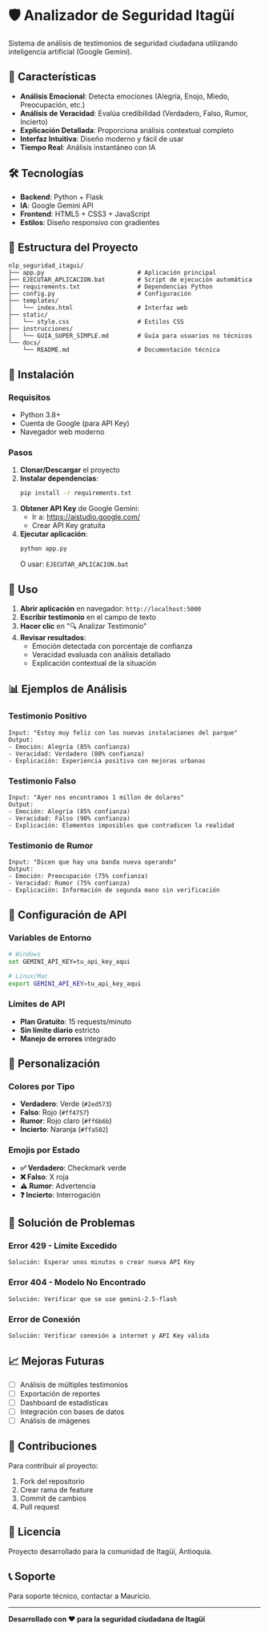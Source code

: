 # 🛡️ Analizador de Seguridad Itagüí

Sistema de análisis de testimonios de seguridad ciudadana utilizando inteligencia artificial (Google Gemini).

## 🚀 Características

- **Análisis Emocional**: Detecta emociones (Alegría, Enojo, Miedo, Preocupación, etc.)
- **Análisis de Veracidad**: Evalúa credibilidad (Verdadero, Falso, Rumor, Incierto)
- **Explicación Detallada**: Proporciona análisis contextual completo
- **Interfaz Intuitiva**: Diseño moderno y fácil de usar
- **Tiempo Real**: Análisis instantáneo con IA

## 🛠️ Tecnologías

- **Backend**: Python + Flask
- **IA**: Google Gemini API
- **Frontend**: HTML5 + CSS3 + JavaScript
- **Estilos**: Diseño responsivo con gradientes

## 📁 Estructura del Proyecto

```
nlp_seguridad_itagui/
├── app.py                          # Aplicación principal
├── EJECUTAR_APLICACION.bat         # Script de ejecución automática
├── requirements.txt                # Dependencias Python
├── config.py                       # Configuración
├── templates/
│   └── index.html                  # Interfaz web
├── static/
│   └── style.css                   # Estilos CSS
├── instrucciones/
│   └── GUIA_SUPER_SIMPLE.md        # Guía para usuarios no técnicos
└── docs/
    └── README.md                   # Documentación técnica
```

## 🔧 Instalación

### Requisitos
- Python 3.8+
- Cuenta de Google (para API Key)
- Navegador web moderno

### Pasos
1. **Clonar/Descargar** el proyecto
2. **Instalar dependencias**:
   ```bash
   pip install -r requirements.txt
   ```
3. **Obtener API Key** de Google Gemini:
   - Ir a: https://aistudio.google.com/
   - Crear API Key gratuita
4. **Ejecutar aplicación**:
   ```bash
   python app.py
   ```
   O usar: `EJECUTAR_APLICACION.bat`

## 🎯 Uso

1. **Abrir aplicación** en navegador: `http://localhost:5000`
2. **Escribir testimonio** en el campo de texto
3. **Hacer clic** en "🔍 Analizar Testimonio"
4. **Revisar resultados**:
   - Emoción detectada con porcentaje de confianza
   - Veracidad evaluada con análisis detallado
   - Explicación contextual de la situación

## 📊 Ejemplos de Análisis

### Testimonio Positivo
```
Input: "Estoy muy feliz con las nuevas instalaciones del parque"
Output: 
- Emoción: Alegría (85% confianza)
- Veracidad: Verdadero (80% confianza)
- Explicación: Experiencia positiva con mejoras urbanas
```

### Testimonio Falso
```
Input: "Ayer nos encontramos 1 millon de dolares"
Output:
- Emoción: Alegría (85% confianza)  
- Veracidad: Falso (90% confianza)
- Explicación: Elementos imposibles que contradicen la realidad
```

### Testimonio de Rumor
```
Input: "Dicen que hay una banda nueva operando"
Output:
- Emoción: Preocupación (75% confianza)
- Veracidad: Rumor (75% confianza)
- Explicación: Información de segunda mano sin verificación
```

## 🔑 Configuración de API

### Variables de Entorno
```bash
# Windows
set GEMINI_API_KEY=tu_api_key_aqui

# Linux/Mac
export GEMINI_API_KEY=tu_api_key_aqui
```

### Límites de API
- **Plan Gratuito**: 15 requests/minuto
- **Sin límite diario** estricto
- **Manejo de errores** integrado

## 🎨 Personalización

### Colores por Tipo
- **Verdadero**: Verde (`#2ed573`)
- **Falso**: Rojo (`#ff4757`)
- **Rumor**: Rojo claro (`#ff6b6b`)
- **Incierto**: Naranja (`#ffa502`)

### Emojis por Estado
- **✅ Verdadero**: Checkmark verde
- **❌ Falso**: X roja
- **⚠️ Rumor**: Advertencia
- **❓ Incierto**: Interrogación

## 🚨 Solución de Problemas

### Error 429 - Límite Excedido
```
Solución: Esperar unos minutos o crear nueva API Key
```

### Error 404 - Modelo No Encontrado
```
Solución: Verificar que se use gemini-2.5-flash
```

### Error de Conexión
```
Solución: Verificar conexión a internet y API Key válida
```

## 📈 Mejoras Futuras

- [ ] Análisis de múltiples testimonios
- [ ] Exportación de reportes
- [ ] Dashboard de estadísticas
- [ ] Integración con bases de datos
- [ ] Análisis de imágenes

## 👥 Contribuciones

Para contribuir al proyecto:
1. Fork del repositorio
2. Crear rama de feature
3. Commit de cambios
4. Pull request

## 📄 Licencia

Proyecto desarrollado para la comunidad de Itagüí, Antioquia.

## 📞 Soporte

Para soporte técnico, contactar a Mauricio.

---

**Desarrollado con ❤️ para la seguridad ciudadana de Itagüí**

